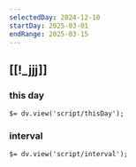 ```yaml
---
selectedDay: 2024-12-10
startDay: 2025-03-01
endRange: 2025-03-15
---
```


[[!_jjj]]
---

### this day
`$= dv.view('script/thisDay');`

### interval
`$= dv.view('script/interval');`
